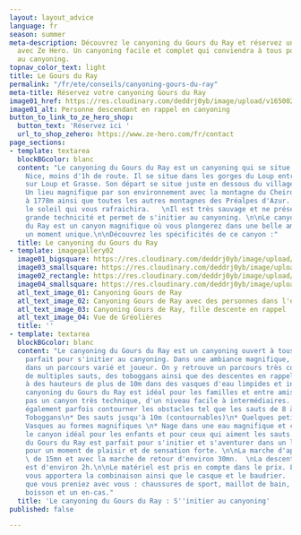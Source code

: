 ```yaml
---
layout: layout_advice
language: fr
season: summer
meta-description: Découvrez le canyoning du Gours du Ray et réservez une descente
  avec Ze Hero. Un canyoning facile et complet qui conviendra à tous pour s'initier
  au canyoning.
topnav_color_text: light
title: Le Gours du Ray
permalink: "/fr/ete/conseils/canyoning-gours-du-ray"
meta-title: Réservez votre canyoning Gours du Ray
image01_href: https://res.cloudinary.com/deddrj0yb/image/upload/v1650029604/website/Canyoning%2006/GPTempDownload2.jpg
image01_alt: Personne descendant en rappel en canyoning
button_to_link_to_ze_hero_shop:
  button_text: 'Réservez ici '
  url_to_shop_zehero: https://www.ze-hero.com/fr/contact
page_sections:
- template: textarea
  blockBGcolor: blanc
  content: "Le canyoning du Gours du Ray est un canyoning qui se situe tout près de
    Nice, moins d'1h de route. Il se situe dans les gorges du Loup entre Tourrettes
    sur Loup et Grasse. Son départ se situe juste en dessous du village de Gréolière.
    Un lieu magnifique par son environnement avec la montagne du Cheiron et son sommet
    à 1778m ainsi que toutes les autres montagnes des Préalpes d'Azur. Un canyon sous
    le soleil qui vous rafraichira.   \nIl est très sauvage et ne présente pas de
    grande technicité et permet de s'initier au canyoning. \n\nLe canyoning du Gours
    du Ray est un canyon magnifique où vous plongerez dans une belle ambiance pour
    un moment unique.\n\nDécouvrez les spécificités de ce canyon :"
  title: Le canyoning du Gours du Ray
- template: imagegallery02
  image01_bigsquare: https://res.cloudinary.com/deddrj0yb/image/upload/v1655450388/website/Canyoning%2006/IMG-20220617-WA0003.jpg
  image03_smallsquare: https://res.cloudinary.com/deddrj0yb/image/upload/v1655450388/website/Canyoning%2006/IMG-20220617-WA0000.jpg
  image02_rectangle: https://res.cloudinary.com/deddrj0yb/image/upload/v1655450391/website/Canyoning%2006/IMG-20220617-WA0002.jpg
  image04_smallsquare: https://res.cloudinary.com/deddrj0yb/image/upload/v1653295947/website/By%20Ze%20Hero%20Activity/jeremy-bezanger-YLkr1Y39XSk-unsplash.jpg
  atl_text_image_01: Canyoning Gours de Ray
  atl_text_image_02: Canyoning Gours de Ray avec des personnes dans l'eau
  atl_text_image_03: Canyoning Gours de Ray, fille descente en rappel
  atl_text_image_04: Vue de Gréolières
  title: ''
- template: textarea
  blockBGcolor: blanc
  content: "Le canyoning du Gours du Ray est un canyoning ouvert à tous, ludique et
    parfait pour s'initier au canyoning. Dans une ambiance magnifique, vous évoluerez
    dans un parcours varié et joueur. On y retrouve un parcours très complet fun avec
    de multiples sauts, des toboggans ainsi que des descentes en rappel. Vous pourrez
    à des hauteurs de plus de 10m dans des vasques d'eau limpides et incroyables\n\nLe
    canyoning du Gours du Ray est idéal pour les familles et entre amis. Ce n'est
    pas un canyon très technique, d'un niveau facile à intermédiaires. Vous pourrez
    également parfois contourner les obstacles tel que les sauts de 8 à 10m.\n\n*
    Toboggans\n* Des sauts jusqu'à 10m (contournables)\n* Quelques petits rappels\n*
    Vasques au formes magnifiques \n* Nage dans une eau magnifique et claire\n\nC'est
    le canyon idéal pour les enfants et pour ceux qui aiment les sauts. Le canyoning
    du Gours du Ray est parfait pour s'initier et s'aventurer dans un lieu magnifique
    pour un moment de plaisir et de sensation forte. \n\nLa marche d'approche est
    \ de 15mn et avec la marche de retour d'environ 30mn.  \nLa descente du canyoning
    est d'environ 2h.\n\nLe matériel est pris en compte dans le prix. Le moniteur
    vous apportera la combinaison ainsi que le casque et le baudrier.  \nIl faudra
    que vous preniez avec vous : chaussures de sport, maillot de bain, serviette,
    boisson et un en-cas."
  title: 'Le canyoning du Gours du Ray : S''initier au canyoning'
published: false

---
```

